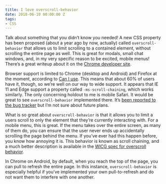```yaml
---
title: I love overscroll-behavior
date: 2018-06-10 00:00:00 Z
tags:
- CSS
---
```


Talk about something that you didn’t know you needed! A new CSS property has been proposed (about a year ago by now, actually) called `overscroll-behavior` that allows us to limit scrolling to a contained element, without scrolling the entire page as well. This is great for modals, small chat windows, and, in my very specific reason to be excited, mobile menus! There’s a great writeup about it on the [Chrome developer site](https://developers.google.com/web/updates/2017/11/overscroll-behavior).

Browser support is limited to Chrome (desktop and Android) and Firefox at the moment, according to [Can I use](https://caniuse.com/#feat=css-overscroll-behavior). This means that about 60% of users have it, though, so we’re well on our way to wide support. It appears that IE 11 and Edge support a property called `-ms-scroll-chaining`, which works similarly. The only concerning holdout to me is mobile Safari. It would be great to see `overscroll-behavior` implemented there. It’s [been reported to the bug tracker](https://bugs.webkit.org/show_bug.cgi?id=176454) but I’m not sure about future plans.

What is so great about `overscroll-behavior` is that it allows you to limit a users scroll to only the element that they’re currently interacting with. For a mobile menu, this is great. If the menu takes over the entire screen, as many of them do, you can ensure that the user never ends up accidentally scrolling the page behind the menu. If you’ve ever had this happen before, you know how annoying it is. This behavior is known as scroll chaining, and a much better description is available in the [WICG spec for overscroll behavior](https://wicg.github.io/overscroll-behavior/#scroll-chaining).

In Chrome on Android, by default, when you reach the top of the page, you can pull to refresh the entire page. In this instance, `overscroll-behavior` is especially helpful if you’ve implemented your own pull-to-refresh and do not want them to interfere with one another.
